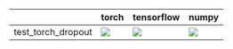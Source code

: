 |                    | torch                                                                                                            | tensorflow                                                                                                                                                                         | numpy                                                                                                                                                                              |
|:-------------------|:-----------------------------------------------------------------------------------------------------------------|:-----------------------------------------------------------------------------------------------------------------------------------------------------------------------------------|:-----------------------------------------------------------------------------------------------------------------------------------------------------------------------------------|
| test_torch_dropout | <a href="null" rel="noopener noreferrer" target="_blank"><img src=https://img.shields.io/badge/-failure-red></a> | <a href="https://github.com/unifyai/ivy/actions/runs/3733751880/jobs/6334984595" rel="noopener noreferrer" target="_blank"><img src=https://img.shields.io/badge/-failure-red></a> | <a href="https://github.com/unifyai/ivy/actions/runs/3733751880/jobs/6334983564" rel="noopener noreferrer" target="_blank"><img src=https://img.shields.io/badge/-failure-red></a> |
